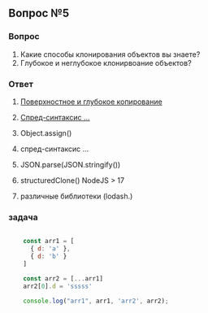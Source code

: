 ## Вопрос №5

### Вопрос

1) Какие способы клонирования объектов вы знаете?
2) Глубокое и неглубокое клонирвоание объектов?

### Ответ

1) [Поверхностное и глубокое копирование](https://doka-guide.vercel.app/js/shallow-or-deep-clone/)
1) [Спред-синтаксис ...](https://doka-guide.vercel.app/js/spread/)

1) Object.assign()
2) спред-синтаксис ...
3) JSON.parse(JSON.stringify())
4) structuredClone() NodeJS > 17
5) различные библиотеки (lodash.)

### задача

```javascript

    const arr1 = [
      { d: 'a' },
      { d: 'b' }
    ]

    const arr2 = [...arr1]
    arr2[0].d = 'sssss'
    
    console.log("arr1", arr1, 'arr2', arr2);
 

```